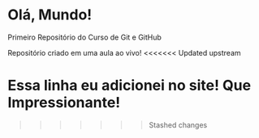 # Olá, Mundo!
 Primeiro Repositório do Curso de Git e GitHub

 Repositório criado em uma aula ao vivo!
<<<<<<< Updated upstream
 
 Essa linha eu adicionei no site! Que Impressionante!
=======
 
>>>>>>> Stashed changes
